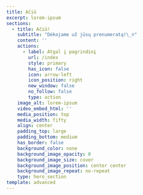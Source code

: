 ```yaml
---
title: Ačiū
excerpt: lorem-ipsum
sections:
  - title: Ačiū!
    subtitle: "Dėkojame už jūsų prenumeratą!\_☺"
    content: ''
    actions:
      - label: Atgal į pagrindinį
        url: /index
        style: primary
        has_icon: false
        icon: arrow-left
        icon_position: right
        new_window: false
        no_follow: false
        type: action
    image_alt: lorem-ipsum
    video_embed_html: ''
    media_position: top
    media_width: fifty
    align: center
    padding_top: large
    padding_bottom: medium
    has_border: false
    background_color: none
    background_image_opacity: 0
    background_image_size: cover
    background_image_position: center center
    background_image_repeat: no-repeat
    type: hero_section
template: advanced
---
```

